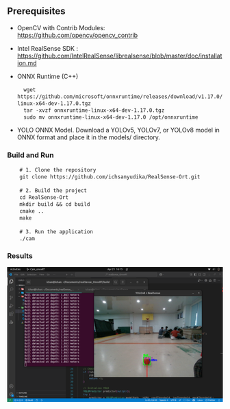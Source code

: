 ## Prerequisites

- OpenCV with Contrib Modules: https://github.com/opencv/opencv_contrib

- Intel RealSense SDK : https://github.com/IntelRealSense/librealsense/blob/master/doc/installation.md

- ONNX Runtime (C++)

        wget https://github.com/microsoft/onnxruntime/releases/download/v1.17.0/onnxruntime-linux-x64-dev-1.17.0.tgz
        tar -xvzf onnxruntime-linux-x64-dev-1.17.0.tgz
        sudo mv onnxruntime-linux-x64-dev-1.17.0 /opt/onnxruntime

- YOLO ONNX Model. Download a YOLOv5, YOLOv7, or YOLOv8 model in ONNX format and place it in the models/ directory.

### Build and Run

        # 1. Clone the repository
        git clone https://github.com/ichsanyudika/RealSense-Ort.git
        
        # 2. Build the project
        cd RealSense-Ort
        mkdir build && cd build
        cmake ..
        make
        
        # 3. Run the application
        ./cam

### Results

![](output/output.png)

